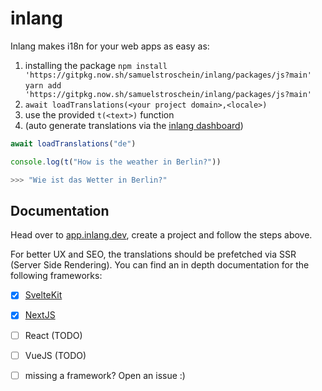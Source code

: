 # inlang
Inlang makes i18n for your web apps as easy as:
1. installing the package 
   `npm install 'https://gitpkg.now.sh/samuelstroschein/inlang/packages/js?main'`
   `yarn add 'https://gitpkg.now.sh/samuelstroschein/inlang/packages/js?main'`
3. `await loadTranslations(<your project domain>,<locale>)` 
4. use the provided `t(<text>)` function
5. (auto generate translations via the [inlang dashboard](https://app.inlang.dev)) 

```JavaScript
await loadTranslations("de")

console.log(t("How is the weather in Berlin?"))

>>> "Wie ist das Wetter in Berlin?"
```

## Documentation

Head over to [app.inlang.dev](https://app.inlang.dev), create a project and follow the steps above. 

For better UX and SEO, the translations should be prefetched via SSR (Server Side Rendering). 
You can find an in depth documentation for the following frameworks: 

- [x] [SvelteKit](documentation/sveltekit.md)
- [x] [NextJS](documentation/nextjs.md)
- [ ] React (TODO)
- [ ] VueJS (TODO)
- [ ] missing a framework? Open an issue :)


